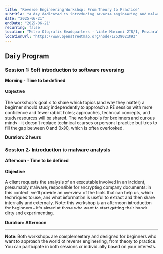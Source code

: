 ```yaml
---
title: "Reverse Engineering Workshop: From Theory to Practice"
subtitle: "A day dedicated to introducing reverse engineering and malware analysis for beginners"
date: "2025-06-21"
endDate: "2025-06-21"
recurring: false
location: "Metro Olografix Headquarters - Viale Marconi 278/1, Pescara"
locationUrl: "https://www.openstreetmap.org/node/12539021893"
---
```


## Daily Program

### **Session 1: Soft introduction to software reversing**
**Morning - Time to be defined**

#### **Objective**  
The workshop's goal is to share which topics (and why they matter) a beginner should study independently to approach a RE session with more confidence and fewer rabbit holes; approaches, technical concepts, and study resources will be shared. The workshop is for beginners and curious minds - it doesn't replace technical courses or personal practice but tries to fill the gap between 0 and 0x90, which is often overlooked.

**Duration: 2 hours**

### **Session 2: Introduction to malware analysis**
**Afternoon - Time to be defined**

#### **Objective**
A client requests the analysis of an executable involved in an incident, presumably malware, responsible for encrypting company documents: in this context, we'll provide an overview of the tools that can help us, which techniques to use, and what information is useful to extract and then share internally and externally. Note: this workshop is an afternoon introduction for beginners - it's aimed at those who want to start getting their hands dirty and experimenting.

**Duration: Afternoon**

---

**Note:** Both workshops are complementary and designed for beginners who want to approach the world of reverse engineering, from theory to practice. You can participate in both sessions or individually based on your interests.